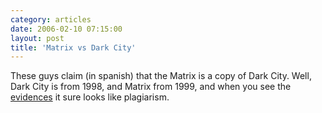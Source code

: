 ```yaml
---
category: articles
date: 2006-02-10 07:15:00
layout: post
title: 'Matrix vs Dark City'
---
```


<p>These guys claim (in spanish) that the Matrix is a copy of Dark City. Well, Dark City is from 1998, and Matrix from 1999, and when you see the <a href="http://galeon.hispavista.com/cinerama/actu2/matrixdarkcity.htm">evidences</a> it sure looks like plagiarism.</p>
